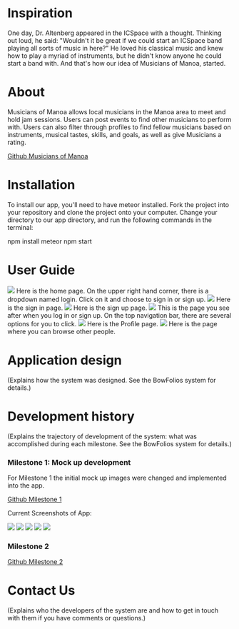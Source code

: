 # Inspiration

One day, Dr. Altenberg appeared in the ICSpace with a thought.  Thinking out loud, he said: "Wouldn't it be great if we could start an ICSpace band playing all sorts of music in here?"  He loved his classical music and knew how to play a myriad of instruments, but he didn't know anyone he could start a band with. And that's how our idea of Musicians of Manoa, started.

# About

Musicians of Manoa allows local musicians in the Manoa area to meet and hold jam sessions.  Users can post events to find other musicians to perform with.  Users can also filter through profiles to find fellow musicians based on instruments, musical tastes, skills, and goals, as well as give Musicians a rating.
 
 [Github Musicians of Manoa](https://github.com/musiciansofmanoa)

# Installation
To install our app, you'll need to have meteor installed. Fork the project into your repository and clone the project onto your computer. Change your directory to our app directory, and run the following commands in the terminal: 

npm install
meteor npm start

# User Guide

<img src="../images/Landing_image_1.jpg"> 
Here is the home page. On the upper right hand corner, there is a dropdown named login. Click on it and choose to sign in or sign up.

<img src="../images/signin_image.jpg">
Here is the sign in page.

<img src="../images/signup_image.PNG">
Here is the sign up page.

<img src="../images/Landing_image_2.jpg">
This is the page you see after when you log in or sign up. On the top navigation bar, there are several options for you to click.

<img src="../images/Profile_image.jpg"> 
Here is the Profile page.

<img src="../images/Browse_image.jpg"> 
Here is the page where you can browse other people.

# Application design

(Explains how the system was designed. See the BowFolios system for details.)

# Development history

(Explains the trajectory of development of the system: what was accomplished during each milestone. See the BowFolios system for details.)

### Milestone 1: Mock up development

For Milestone 1 the initial mock up images were changed and implemented into the app. 

[Github Milestone 1](https://github.com/musiciansofmanoa/musiciansofmanoa/projects/2) 

Current Screenshots of App:

<img src="../images/Landing_image_1.jpg"> 

<img src="../images/Landing_image_2.jpg"> 

<img src="../images/signin_image.jpg"> 

<img src="../images/Profile_image.jpg"> 

<img src="../images/Browse_image.jpg"> 

### Milestone 2

[Github Milestone 2](https://github.com/musiciansofmanoa/musiciansofmanoa/projects/3)


# Contact Us 

(Explains who the developers of the system are and how to get in touch with them if you have comments or questions.)
